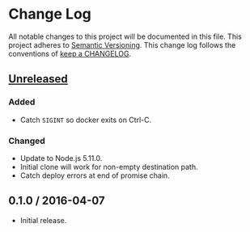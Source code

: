 # Change Log

All notable changes to this project will be documented in this file.
This project adheres to [Semantic Versioning](http://semver.org/).
This change log follows the conventions of
[keep a CHANGELOG](http://keepachangelog.com/).

## [Unreleased][Unreleased]

### Added

- Catch `SIGINT` so docker exits on Ctrl-C.

### Changed

- Update to Node.js 5.11.0.
- Initial clone will work for non-empty destination path.
- Catch deploy errors at end of promise chain.

## 0.1.0 / 2016-04-07

- Initial release.

[Unreleased]: https://github.com/ourtownrentals/docker-git-deploy/compare/v0.1.0...HEAD

